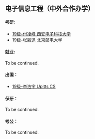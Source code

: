 ## 电子信息工程（中外合作办学）

#### 考研:

- [19级-付凌峰 西安电子科技大学](grad-application/电子工程学院/电子信息工程（中外合作办学）/[CN]-19-Fulingfeng.md)
- [19级-张毅迅 北京邮电大学](grad-application/电子工程学院/电子信息工程（中外合作办学）/[CN]-19-Zhangyixun.md)

#### 就业:

To be continued.

#### 出国：

- [19级-李浩宇 Upitts CS](grad-application/电子工程学院/电子信息工程（中外合作办学）/[US]-19-Lihaoyu.md)

#### 保研：

To be continued.

#### 考公：

To be continued.
